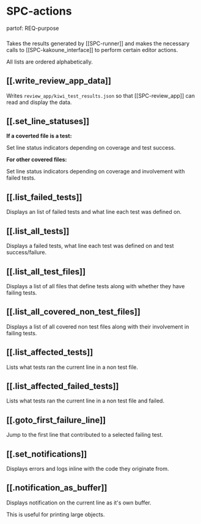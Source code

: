 # SPC-actions
partof: REQ-purpose
###

Takes the results generated by [[SPC-runner]]
and makes the necessary calls to [[SPC-kakoune_interface]]
to perform certain editor actions.

All lists are ordered alphabetically.

## [[.write_review_app_data]]

Writes `review_app/kiwi_test_results.json` so that [[SPC-review_app]] can read and display the data.

## [[.set_line_statuses]]

__If a coverted file is a test:__

Set line status indicators depending on coverage and test success.

__For other covered files:__

Set line status indicators depending on coverage and involvement with failed tests.

## [[.list_failed_tests]]

Displays an list of failed tests and what line each test was defined on.

## [[.list_all_tests]]

Displays a failed tests, what line each test was defined on and test success/failure.

## [[.list_all_test_files]]

Displays a list of all files that define tests along with whether they have failing tests.

## [[.list_all_covered_non_test_files]]

Displays a list of all covered non test files along with their involvement in failing tests.

## [[.list_affected_tests]]

Lists what tests ran the current line in a non test file.

## [[.list_affected_failed_tests]]

Lists what tests ran the current line in a non test file and failed.

## [[.goto_first_failure_line]]

Jump to the first line that contributed to a selected failing test.

## [[.set_notifications]]

Displays errors and logs inline with the code they originate from.

## [[.notification_as_buffer]]

Displays notification on the current line as it's own buffer.

This is useful for printing large objects.
